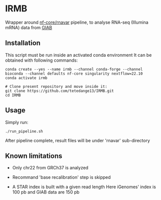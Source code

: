 # IRMB

Wrapper around [nf-core/rnavar](https://nf-co.re/rnavar/1.0.0) pipeline, to analyse RNA-seq (Illumina mRNA) data from [GIAB](https://ftp-trace.ncbi.nlm.nih.gov/ReferenceSamples/giab/data_RNAseq/AshkenazimTrio/HG002_NA24385_son/Google_Illumina/mRNA/reads/)


## Installation

This script must be run inside an activated conda environment
It can be obtained with following commands:
```
conda create --yes --name irmb --channel conda-forge --channel bioconda --channel defaults nf-core singularity nextflow=22.10
conda activate irmb

# Clone present repository and move inside it:
git clone https://github.com/tetedange13/IRMB.git
cd IRMB
```


## Usage

Simply run:
```
./run_pipeline.sh
```

After pipeline complete, result files will be under 'rnavar' sub-directory


## Known limitations

* Only chr22 from GRCh37 is analyzed

* Recommand 'base recalibration' step is skipped

* A STAR index is built with a given read length
  Here iGenomes' index is 100 pb and GIAB data are 150 pb

